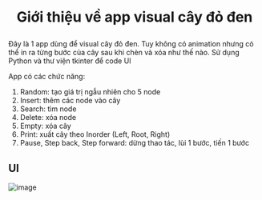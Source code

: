 # <div align="center"> Giới thiệu về app visual cây đỏ đen </p>
Đây là 1 app dùng để visual cây đỏ đen. Tuy không có animation nhưng có thể in ra từng bước của cây sau khi chèn và xóa như thế nào.
Sử dụng Python và thư viện tkinter để code UI

App có các chức năng:
1. Random: tạo giá trị ngẫu nhiên cho 5 node
2. Insert: thêm các node vào cây 
3. Search: tìm node
4. Delete: xóa node
5. Empty: xóa cây
6. Print: xuất cây theo Inorder (Left, Root, Right)
7. Pause, Step back, Step forward: dừng thao tác, lùi 1 bước, tiến 1 bước

## UI
![image](https://github.com/thinh-shito/CTDL-GT/blob/code-file-README/Visualization/Resources/UI.png)

